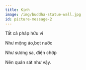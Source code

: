 ```yaml
---
title: Kinh
image: /img/buddha-statue-wall.jpg
id: picture-message-2
---
```

Tất cả pháp hữu vi

Như mộng ảo,bọt nước

Như sương sa, điện chớp

Nên quán sát như vậy.